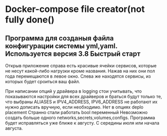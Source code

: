 Docker-compose file creator(not fully done()
=============================
Программа для созданыя файла конфигурации системы yml,yaml. 
Используется версия 3.8
Быстрый старт
-----------
Открыв приложение справа есть красивые ячейки сервисов, которые не несут какой-либо нагрузки кроме названия. Нажав на них они пол года перемещаются в левое окно.
Слева же находятся сервисы, из которых будет сроиться ваш файл.

При написании опций у драйвера в logging стои учитывать, что показываются настройки для всех драйверов и браться будут только те, что выбраны
ALIASES и IPV4_ADDRESS, IPV6_ADDRESS не работают их нужно дописать вручную, если необходимо.
Нет в опциях deplo placement
Странно стали работать bool переменный
Невозможно создать больше одного networks,secrets,volumes,configs.
Программа будет исправляться уже ближе к августу. С середины июля или начала августа.
